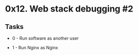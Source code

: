 # 0x12. Web stack debugging #2

## Tasks

* 0 - Run software as another user

* 1 - Run Nginx as Nginx
